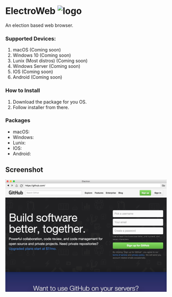 # ElectroWeb ![logo](imj/AD53D34F-0046-4A1D-A221-CC07AD6BAB71.png)  
 
An election based web browser.

### Supported Devices:
1. macOS (Coming soon)
2. Windows 10 (Coming soon)
3. Lunix (Most distros) (Coming soon)
4. Windows Server (Coming soon)
5. IOS (Coming soon)
6. Android (Coming soon)

### How to Install
1. Download the package for you OS.
2. Follow installer from there.

### Packages
- macOS:
- Windows:
- Lunix:
- IOS:
- Android:

## Screenshot

![screenshot](imj/8889FF21-6691-4C98-B373-96B622DAA454.jpeg)
